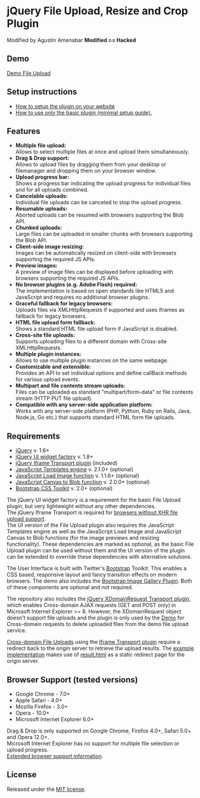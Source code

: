 # jQuery File Upload, Resize and Crop Plugin
Modified by Agustín Amenabar
__Modified == Hacked__

## Demo
[Demo File Upload](http://blueimp.github.com/jQuery-File-Upload/)

## Setup instructions
* [How to setup the plugin on your website](https://github.com/blueimp/jQuery-File-Upload/wiki/Setup)
* [How to use only the basic plugin (minimal setup guide).](https://github.com/blueimp/jQuery-File-Upload/wiki/Basic-plugin)

## Features
* **Multiple file upload:**  
  Allows to select multiple files at once and upload them simultaneously.
* **Drag & Drop support:**  
  Allows to upload files by dragging them from your desktop or filemanager and dropping them on your browser window.
* **Upload progress bar:**  
  Shows a progress bar indicating the upload progress for individual files and for all uploads combined.
* **Cancelable uploads:**  
  Individual file uploads can be canceled to stop the upload progress.
* **Resumable uploads:**  
  Aborted uploads can be resumed with browsers supporting the Blob API.
* **Chunked uploads:**  
  Large files can be uploaded in smaller chunks with browsers supporting the Blob API.
* **Client-side image resizing:**  
  Images can be automatically resized on client-side with browsers supporting the required JS APIs.
* **Preview images:**  
  A preview of image files can be displayed before uploading with browsers supporting the required JS APIs.
* **No browser plugins (e.g. Adobe Flash) required:**  
  The implementation is based on open standards like HTML5 and JavaScript and requires no additional browser plugins.
* **Graceful fallback for legacy browsers:**  
  Uploads files via XMLHttpRequests if supported and uses iframes as fallback for legacy browsers.
* **HTML file upload form fallback:**  
  Shows a standard HTML file upload form if JavaScript is disabled.
* **Cross-site file uploads:**  
  Supports uploading files to a different domain with Cross-site XMLHttpRequests.
* **Multiple plugin instances:**  
  Allows to use multiple plugin instances on the same webpage.
* **Customizable and extensible:**  
  Provides an API to set individual options and define callBack methods for various upload events.
* **Multipart and file contents stream uploads:**  
  Files can be uploaded as standard "multipart/form-data" or file contents stream (HTTP PUT file upload).
* **Compatible with any server-side application platform:**  
  Works with any server-side platform (PHP, Python, Ruby on Rails, Java, Node.js, Go etc.) that supports standard HTML form file uploads.

## Requirements
* [jQuery](http://jquery.com/) v. 1.6+
* [jQuery UI widget factory](http://wiki.jqueryui.com/w/page/12138135/Widget%20factory) v. 1.8+
* [jQuery Iframe Transport plugin](https://github.com/blueimp/jQuery-File-Upload/blob/master/jquery.iframe-transport.js) (included)
* [JavaScript Templates engine](https://github.com/blueimp/JavaScript-Templates) v. 2.1.0+ (optional)
* [JavaScript Load Image function](https://github.com/blueimp/JavaScript-Load-Image) v. 1.1.6+ (optional)
* [JavaScript Canvas to Blob function](https://github.com/blueimp/JavaScript-Canvas-to-Blob) v. 2.0.0+ (optional)
* [Bootstrap CSS Toolkit](https://github.com/twitter/bootstrap/) v. 2.0+ (optional)

The jQuery UI widget factory is a requirement for the basic File Upload plugin, but very lightweight without any other dependencies.  
The jQuery Iframe Transport is required for [browsers without XHR file upload support](https://github.com/blueimp/jQuery-File-Upload/wiki/Browser-support).  
The UI version of the File Upload plugin also requires the JavaScript Templates engine as well as the JavaScript Load Image and JavaScript Canvas to Blob functions (for the image previews and resizing functionality). These dependencies are marked as optional, as the basic File Upload plugin can be used without them and the UI version of the plugin can be extended to override these dependencies with alternative solutions.

The User Interface is built with Twitter's [Bootstrap](https://github.com/twitter/bootstrap/) Toolkit. This enables a CSS based, responsive layout and fancy transition effects on modern browsers. The demo also includes the [Bootstrap Image Gallery Plugin](https://github.com/blueimp/Bootstrap-Image-Gallery). Both of these components are optional and not required.

The repository also includes the [jQuery XDomainRequest Transport plugin](https://github.com/blueimp/jQuery-File-Upload/blob/master/js/cors/jquery.xdr-transport.js), which enables Cross-domain AJAX requests (GET and POST only) in Microsoft Internet Explorer >= 8. However, the XDomainRequest object doesn't support file uploads and the plugin is only used by the [Demo](http://blueimp.github.com/jQuery-File-Upload/) for Cross-domain requests to delete uploaded files from the demo file upload service.

[Cross-domain File Uploads](https://github.com/blueimp/jQuery-File-Upload/wiki/Cross-domain-uploads) using the [Iframe Transport plugin](https://github.com/blueimp/jQuery-File-Upload/blob/master/js/jquery.iframe-transport.js) require a redirect back to the origin server to retrieve the upload results. The [example implementation](https://github.com/blueimp/jQuery-File-Upload/blob/master/js/main.js) makes use of [result.html](https://github.com/blueimp/jQuery-File-Upload/blob/master/cors/result.html) as a static redirect page for the origin server.

## Browser Support (tested versions)
* Google Chrome - 7.0+
* Apple Safari - 4.0+
* Mozilla Firefox - 3.0+
* Opera - 10.0+
* Microsoft Internet Explorer 6.0+

Drag & Drop is only supported on Google Chrome, Firefox 4.0+, Safari 5.0+ and Opera 12.0+.  
Microsoft Internet Explorer has no support for multiple file selection or upload progress.  
[Extended browser support information](https://github.com/blueimp/jQuery-File-Upload/wiki/Browser-support).

## License
Released under the [MIT license](http://www.opensource.org/licenses/MIT).
